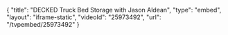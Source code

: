 {
    "title": "DECKED Truck Bed Storage with Jason Aldean",
    "type": "embed",
    "layout": "iframe-static",
    "videoId": "25973492",
    "url": "\/tvpembed\/25973492"
}